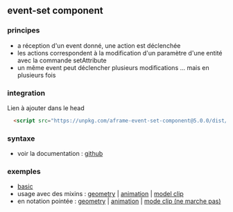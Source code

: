 ## event-set component

### principes
* a réception d'un event donné, une action est déclenchée
* les actions correspondent à la modification d'un paramètre d'une entité avec la commande setAttribute
* un même event peut déclencher plusieurs modifications ... mais en plusieurs fois

### integration
Lien à ajouter dans le head 
```html
  <script src="https://unpkg.com/aframe-event-set-component@5.0.0/dist/aframe-event-set-component.min.js"></script>
```

### syntaxe
* voir la documentation : [github](https://github.com/supermedium/superframe/tree/master/components/event-set/)

### exemples
* [basic](./basic.html)
* usage avec des mixins : [geometry](./mix_geometry.html) | [animation](./mix_animation.html) | [model clip](./mix_clip.html)
* en notation pointée : [geometry](./point_geometry.html) | [animation](./point_animation.html) | [mode clip (ne marche pas)](./point_clip.html)





